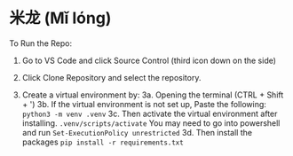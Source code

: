 # 米龙 (Mǐ lóng)
To Run the Repo:
1. Go to VS Code and click Source Control (third icon down on the side)

2. Click Clone Repository and select the repository.

3. Create a virtual environment by:
    3a. Opening the terminal (CTRL + Shift + ')
    3b. If the virtual environment is not set up, Paste the following:
        ```
            python3 -m venv .venv
        ```
    3c. Then activate the virtual environment after installing.
        ```
            .venv/scripts/activate
        ```
            You may need to go into powershell and run 
        ```
            Set-ExecutionPolicy unrestricted
        ```
    3d. Then install the packages
        ```
            pip install -r requirements.txt
        ```